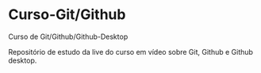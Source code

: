 # Curso-Git/Github
 Curso de Git/Github/Github-Desktop

 Repositório de estudo da live do curso em vídeo sobre Git, Github e Github desktop.
